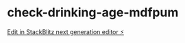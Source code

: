 # check-drinking-age-mdfpum

[Edit in StackBlitz next generation editor ⚡️](https://stackblitz.com/~/github.com/smartinez254/check-drinking-age-mdfpum)